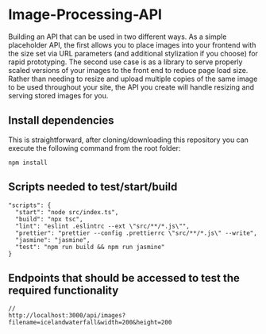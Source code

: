 # Image-Processing-API
Building an API that can be used in two different ways. As a simple placeholder API, the first allows you to place images into your frontend with the size set via URL parameters (and additional stylization if you choose) for rapid prototyping. The second use case is as a library to serve properly scaled versions of your images to the front end to reduce page load size. Rather than needing to resize and upload multiple copies of the same image to be used throughout your site, the API you create will handle resizing and serving stored images for you.

## Install dependencies
This is straightforward, after cloning/downloading this repository you can execute the following command from the root folder:

```
npm install
```

## Scripts needed to test/start/build

  ```
  "scripts": {
    "start": "node src/index.ts",
    "build": "npx tsc",
    "lint": "eslint .eslintrc --ext \"src/**/*.js\"",
    "prettier": "prettier --config .prettierrc \"src/**/*.js\" --write",
    "jasmine": "jasmine",
    "test": "npm run build && npm run jasmine"     
  }
  ```
  
  ## Endpoints that should be accessed to test the required functionality
  ```
  //
  http://localhost:3000/api/images?filename=icelandwaterfall&width=200&height=200
  ```
